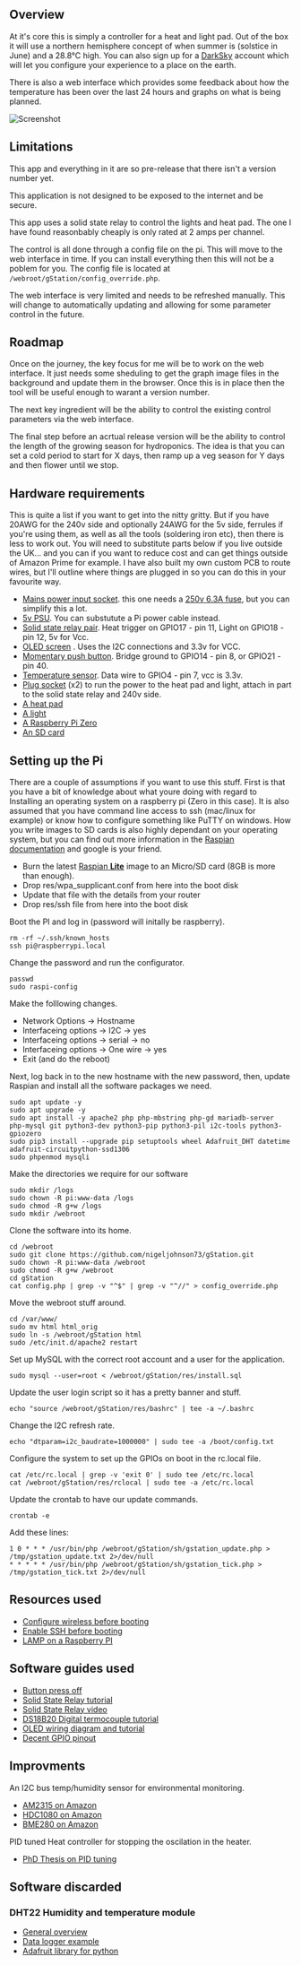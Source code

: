 ## Overview

At it's core this is simply a controller for a heat and light pad. Out of the box it will use a northern hemisphere concept
of when summer is (solstice in June) and a 28.8°C high. You can also sign up for a [DarkSky](https://darksky.net/dev) account
which will let you configure your experience to a place on the earth. 

There is also a web interface which provides some feedback about how the temperature has been over the last 24 hours and 
graphs on what is being planned.

![Screenshot](res/_web_interface.jpg)

## Limitations

This app and everything in it are so pre-release that there isn't a version number yet.

This application is not designed to be exposed to the internet and be secure.

This app uses a solid state relay to control the lights and heat pad. The one I have found reasonbably cheaply
is only rated at 2 amps per channel.

The control is all done through a config file on the pi. This will move to the web interface in time. If you can install
everything then this will not be a poblem for you. The config file is located at `/webroot/gStation/config_override.php`.

The web interface is very limited and needs to be refreshed manually. This will change to automatically updating and 
allowing for some parameter control in the future.

## Roadmap

Once on the journey, the key focus for me will be to work on the web interface. It just needs some sheduling to get the 
graph image files in the background and update them in the browser. Once this is in place then the tool will be useful enough
to warant a version number.

The next key ingredient will be the ability to control the existing control parameters via the web interface.

The final step before an acrtual release version will be the ability to control the length of the growing season for hydroponics.
The idea is that you can set a cold period to start for X days, then ramp up a veg season for Y days and then flower until we stop.

## Hardware requirements

This is quite a list if you want to get into the nitty gritty. But if you have 20AWG for the 240v side and 
optionally 24AWG for the  5v side, ferrules if you're using them, as well as all the tools (soldering iron etc),
then there is less to work out. You will need to substitute parts below if you live outside the UK... and you can 
if you want to reduce cost and can get things outside of  Amazon Prime for example. I have also built my own 
custom PCB to route wires, but I'll outline where things are plugged in so you can do this in your favourite way.

 * [Mains power input socket][PARTPOWERIN]. this one needs a [250v 6.3A fuse][PARTFUSE], but you can simplify this a lot.
 * [5v PSU][PARTPSU]. You can substutute a Pi power cable instead.
 * [Solid state relay pair][PARTSSR]. Heat trigger on GPIO17 - pin 11, Light on GPIO18 - pin 12, 5v for Vcc.
 * [OLED screen][PARTOLED] . Uses the I2C connections and 3.3v for VCC.
 * [Momentary push button][PARTBUTTON]. Bridge ground to GPIO14 - pin 8, or GPIO21 - pin 40.
 * [Temperature sensor][PARTTEMP]. Data wire to GPIO4 - pin 7, vcc is 3.3v.
 * [Plug socket][PARTPLUG] (x2) to run the power to the heat pad and light, attach in part to the solid state relay and 240v side.
 * [A heat pad][PARTHEAT]
 * [A light][PARTLIGHT]
 * [A Raspberry Pi Zero][PARTPI]
 * [An SD card][PARTSDCARD]
 
## Setting up the Pi

There are a couple of assumptions if you want to use this stuff. First is that you have a bit of knowledge about what
youre doing with regard to Installing an operating system on a raspberry pi (Zero in this case). It is also assumed 
that you have command line access to ssh (mac/linux for example) or know how to configure something like PuTTY on 
windows. How you write images to SD cards is also highly dependant on your operating system, but you can find out 
more information in the [Raspian documentation][RASPBIANINSTALL] and google is your friend.

 * Burn the latest [Raspian **Lite**][RASPIAN] image to an Micro/SD card (8GB is more than enough).
 * Drop res/wpa_supplicant.conf from here into the boot disk
 * Update that file with the details from your router
 * Drop res/ssh file from here into the boot disk

Boot the PI and log in (password will initally be raspberry).

    rm -rf ~/.ssh/known_hosts
    ssh pi@raspberrypi.local

Change the password and run the configurator.

    passwd
    sudo raspi-config

Make the folllowing changes.

 * Network Options -> Hostname
 * Interfaceing options -> I2C -> yes
 * Interfaceing options -> serial -> no
 * Interfaceing options -> One wire -> yes
 * Exit (and do the reboot)

Next, log back in to the new hostname with the new password, then, update Raspian and install all the software packages we need.

    sudo apt update -y
    sudo apt upgrade -y
    sudo apt install -y apache2 php php-mbstring php-gd mariadb-server php-mysql git python3-dev python3-pip python3-pil i2c-tools python3-gpiozero
    sudo pip3 install --upgrade pip setuptools wheel Adafruit_DHT datetime adafruit-circuitpython-ssd1306
    sudo phpenmod mysqli

Make the directories we require for our software

    sudo mkdir /logs
    sudo chown -R pi:www-data /logs
    sudo chmod -R g+w /logs
    sudo mkdir /webroot

Clone the software into its home.

    cd /webroot
    sudo git clone https://github.com/nigeljohnson73/gStation.git
    sudo chown -R pi:www-data /webroot
    sudo chmod -R g+w /webroot
    cd gStation
    cat config.php | grep -v "^$" | grep -v "^//" > config_override.php

Move the webroot stuff around.

    cd /var/www/
    sudo mv html html_orig
    sudo ln -s /webroot/gStation html
    sudo /etc/init.d/apache2 restart

Set up MySQL with the correct root account and a user for the application.

    sudo mysql --user=root < /webroot/gStation/res/install.sql

Update the user login script so it has a pretty banner and stuff.

    echo "source /webroot/gStation/res/bashrc" | tee -a ~/.bashrc

Change the I2C refresh rate.

    echo "dtparam=i2c_baudrate=1000000" | sudo tee -a /boot/config.txt

Configure the system to set up the GPIOs on boot in the rc.local file.

    cat /etc/rc.local | grep -v 'exit 0' | sudo tee /etc/rc.local
    cat /webroot/gStation/res/rclocal | sudo tee -a /etc/rc.local

Update the crontab to have our update commands.

    crontab -e

Add these lines:

    1 0 * * * /usr/bin/php /webroot/gStation/sh/gstation_update.php > /tmp/gstation_update.txt 2>/dev/null
    * * * * * /usr/bin/php /webroot/gStation/sh/gstation_tick.php > /tmp/gstation_tick.txt 2>/dev/null

## Resources used

* [Configure wireless before booting][SUPLICANT]
* [Enable SSH before booting][SSH]
* [LAMP on a Raspberry PI][LAMP]

## Software guides used

* [Button press off][BUTTON]
* [Solid State Relay tutorial][SSR]
* [Solid State Relay video][SSRVIDEO]
* [DS18B20 Digital termocouple tutorial][DS18B20]
* [OLED wiring diagram and tutorial][OLED]
* [Decent GPIO pinout][GPIOPIOUT]

## Improvments

An I2C bus temp/humidity sensor for environmental monitoring.

* [AM2315 on Amazon][AM2315]
* [HDC1080 on Amazon][HDC1080]
* [BME280 on Amazon][BME280]

PID tuned Heat controller for stopping the oscilation in the heater.

* [PhD Thesis on PID tuning][PIDTUNE]

## Software discarded

### DHT22 Humidity and temperature module

* [General overview][DHT22OVERVIEW]
* [Data logger example][DH22LOGGER]
* [Adafruit library for python][DH22ADAFRUIT]

[GPIOPIOUT]: https://raw.githubusercontent.com/DigitalLumberjack/mk_arcade_joystick_rpi/master/wiki/images/mk_joystick_arcade_GPIOsb+.png
[DH22ADAFRUIT]: https://github.com/adafruit/Adafruit_Python_DHT
[DH22LOGGER]: https://www.instructables.com/id/Raspberry-PI-and-DHT22-temperature-and-humidity-lo/
[DHT22OVERVIEW]: https://pimylifeup.com/raspberry-pi-humidity-sensor-dht22/
[OLED]: https://www.raspberrypi-spy.co.uk/2018/04/i2c-oled-display-module-with-raspberry-pi/
[DS18B20]: http://www.circuitbasics.com/raspberry-pi-ds18b20-temperature-sensor-tutorial/
[SSRVIDEO]: https://www.youtube.com/watch?v=Q6v8BnDT47I
[BUTTON]: https://github.com/TonyLHansen/raspberry-pi-safe-off-switch/
[SSR]: https://tech.iprock.com/?p=10030
[SUPLICANT]: https://howchoo.com/g/ndy1zte2yjn/how-to-set-up-wifi-on-your-raspberry-pi-without-ethernet
[SSH]: https://howchoo.com/g/ote0ywmzywj/how-to-enable-ssh-on-raspbian-without-a-screen
[LAMP]: https://howtoraspberrypi.com/how-to-install-web-server-raspberry-pi-lamp/
[AM2315CODE]:https://code.google.com/archive/p/am2315-python-api/
[AM2315]: https://smile.amazon.co.uk/dp/B07VF17C7N
[HDC1080]: https://smile.amazon.co.uk/dp/B07DJ7FLHS
[BME280]: https://smile.amazon.co.uk/dp/B07KY8WY4M
[PIDTUNE]: https://studentnet.cs.manchester.ac.uk/resources/library/thesis_abstracts/MSc14/FullText/Ioannidis-Feidias-fulltext.pdf
[RASPIAN]: https://www.raspberrypi.org/downloads/raspbian/
[RASPBIANINSTALL]:https://www.raspberrypi.org/documentation/installation/installing-images/README.md
[PARTPOWERIN]: https://uk.rs-online.com/web/p/iec-connectors/3521831/
[PARTFUSE]: https://smile.amazon.co.uk/dp/B07DS3X4XT
[PARTSSR]: https://smile.amazon.co.uk/dp/B07BVXT8L5
[PARTPSU]: https://smile.amazon.co.uk/dp/B073GPSY4T
[PARTOLED]: https://smile.amazon.co.uk/dp/B07NLVK4D5
[PARTTEMP]: https://smile.amazon.co.uk/dp/B01M4NGFKF
[PARTPLUG]: https://uk.rs-online.com/web/p/plug-sockets/5000459
[PARTHEAT]: https://smile.amazon.co.uk/dp/B07GYWRNNY
[PARTLIGHT]: https://smile.amazon.co.uk/dp/B07L57Z5TP
[PARTPI]: https://thepihut.com/products/raspberry-pi-zero-w?variant=547421782033
[PARTSDCARD]: https://smile.amazon.co.uk/dp/B073K14CVB
[PARTBUTTON]: https://smile.amazon.co.uk/dp/B075WT4T75
